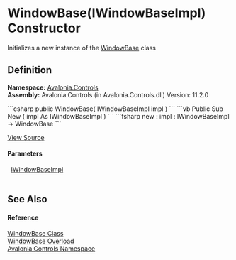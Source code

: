 # WindowBase(IWindowBaseImpl) Constructor


Initializes a new instance of the <a href="T_Avalonia_Controls_WindowBase">WindowBase</a> class



## Definition
**Namespace:** <a href="N_Avalonia_Controls">Avalonia.Controls</a>  
**Assembly:** Avalonia.Controls (in Avalonia.Controls.dll) Version: 11.2.0

<Tabs groupId="api-code-preview">
<TabItem value="csharp" label="C#">
```csharp
public WindowBase(
	IWindowBaseImpl impl
)
```
</TabItem>
<TabItem value="vb" label="VB">
```vb
Public Sub New ( 
	impl As IWindowBaseImpl
)
```
</TabItem>
<TabItem value="fsharp" label="F#">
```fsharp
new : 
        impl : IWindowBaseImpl -> WindowBase
```
</TabItem>
</Tabs>



<a href="https://github.com/AvaloniaUI/Avalonia/tree/master/src/Avalonia.Controls/WindowBase.cs#L48" title="View the source code">View Source</a>



#### Parameters
<dl><dt>  <a href="T_Avalonia_Platform_IWindowBaseImpl">IWindowBaseImpl</a></dt><dd> </dd></dl>

## See Also


#### Reference
<a href="T_Avalonia_Controls_WindowBase">WindowBase Class</a>  
<a href="Overload_Avalonia_Controls_WindowBase__ctor">WindowBase Overload</a>  
<a href="N_Avalonia_Controls">Avalonia.Controls Namespace</a>  
